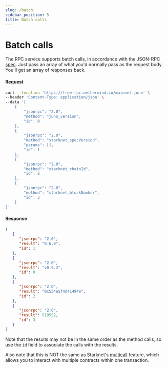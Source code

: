 ```yaml
---
slug: /batch
sidebar_position: 5
title: Batch calls
---
```


# Batch calls

The RPC service supports batch calls, in accordance with the JSON-RPC [spec](https://www.jsonrpc.org/specification#batch). Just pass an array of what you'd normally pass as the request body. You'll get an array of responses back.

#### Request

```bash
curl --location 'https://free-rpc.nethermind.io/mainnet-juno' \
--header 'Content-Type: application/json' \
--data '[
    {
		"jsonrpc": "2.0",
        "method": "juno_version",
        "id": 0
    },
    {
        "jsonrpc": "2.0",
        "method": "starknet_specVersion",
        "params": [],
        "id": 1
    },
    {
        "jsonrpc": "2.0",
        "method": "starknet_chainId",
        "id": 2
    },
    {
        "jsonrpc": "2.0",
        "method": "starknet_blockNumber",
        "id": 3
    }
]'
```

#### Response

```json
[
   {
      "jsonrpc": "2.0",
      "result": "0.6.0",
      "id": 1
   },
   {
      "jsonrpc": "2.0",
      "result": "v0.9.3",
      "id": 0
   },
   {
      "jsonrpc": "2.0",
      "result": "0x534e5f4d41494e",
      "id": 2
   },
   {
      "jsonrpc": "2.0",
      "result": 519552,
      "id": 3
   }
]
```

Note that the results may not be in the same order as the method calls, so use the `id` field to associate the calls with the results.

Also note that this is NOT the same as Starknet's [multicall](https://www.starknetjs.com/docs/guides/multicall/) feature, which allows you to interact with multiple contracts within one transaction.
